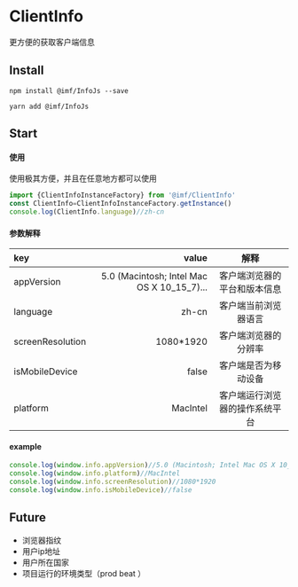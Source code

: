 # ClientInfo
更方便的获取客户端信息

## Install
```shell
npm install @imf/InfoJs --save

yarn add @imf/InfoJs
```

## Start

#### 使用
使用极其方便，并且在任意地方都可以使用
```ts
import {ClientInfoInstanceFactory} from '@imf/ClientInfo'
const ClientInfo=ClientInfoInstanceFactory.getInstance()
console.log(ClientInfo.language)//zh-cn
```

#### 参数解释
| key | value | 解释 |
| :-----| ----: | :----: |
| appVersion | 5.0 (Macintosh; Intel Mac OS X 10_15_7)... | 客户端浏览器的平台和版本信息|
| language | zh-cn |客户端当前浏览器语言  |
| screenResolution | 1080*1920 | 客户端浏览器的分辨率 |
| isMobileDevice | false| 客户端是否为移动设备 |
| platform | MacIntel | 客户端运行浏览器的操作系统平台 |
#### example
```ts
console.log(window.info.appVersion)//5.0 (Macintosh; Intel Mac OS X 10_15_7) AppleWebKit/537.36 (KHTML, like Gecko) Chrome/91.0.4472.114 Safari/537.36
console.log(window.info.platform)//MacIntel
console.log(window.info.screenResolution)//1080*1920
console.log(window.info.isMobileDevice)//false
```
## Future
* 浏览器指纹
* 用户ip地址
* 用户所在国家
* 项目运行的环境类型（prod beat ）